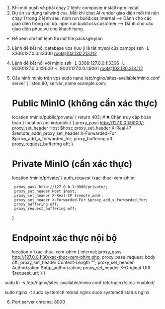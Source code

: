 1. Khi mới push về phải chạy 2 lệnh:
  composer install
  npm install
2. Dự án sử dụng tailwind css. Mỗi khi chat AI render giao diện mới thì nên chạy 1 trong 2 lệnh sau:
  npm run build:css:internal --> Dành cho các giao diện trong nội bộ.
  npm run build:css:customer --> Dành cho các giao diện phục vụ cho khách hàng.
  * Để xem chi tiết lệnh thì mở file package.json
3. Lệnh để kết nối database vps (lưu ý là tắt mysql của xampp)
  ssh -L 3306:127.0.0.1:3306 root@103.130.213.112
4. Lệnh để kết nối với minio
  ssh -L 3306:127.0.0.1:3306 -L 9000:127.0.0.1:9000 -L 9001:127.0.0.1:9001 root@103.130.213.112
5. Cấu hình minio trên vps
sudo nano /etc/nginx/sites-available/minio.conf
server {
    listen 80;
    server_name example.com;

    # Public MinIO (không cần xác thực)
    location /minio/public/private/ {
        return 403; # ❌ Chặn truy cập hoàn toàn
    }
    location /minio/public/ {
        proxy_pass http://127.0.0.1:9000/;
        proxy_set_header Host $host;
        proxy_set_header X-Real-IP $remote_addr;
        proxy_set_header X-Forwarded-For $proxy_add_x_forwarded_for;
        proxy_buffering off;
        proxy_request_buffering off;
    }
    # Private MinIO (cần xác thực)
    location /minio/private/ {
        auth_request /xac-thuc-xem-phim;

        proxy_pass http://127.0.0.1:9000/private/;
        proxy_set_header Host $host;
        proxy_set_header X-Real-IP $remote_addr;
        proxy_set_header X-Forwarded-For $proxy_add_x_forwarded_for;
        proxy_buffering off;
        proxy_request_buffering off;
    }

    # Endpoint xác thực nội bộ
    location = /xac-thuc-xem-phim {
        internal;
        proxy_pass http://127.0.0.1:80/xac-thuc-xem-phim.php;
        proxy_pass_request_body off;
        proxy_set_header Content-Length "";
        proxy_set_header Authorization $http_authorization;
        proxy_set_header X-Original-URI $request_uri;
    }
}

sudo ln -s /etc/nginx/sites-available/minio.conf /etc/nginx/sites-enabled/

sudo nginx -t
sudo systemctl reload nginx
sudo systemctl status nginx

6. Port server chroma: 8000
